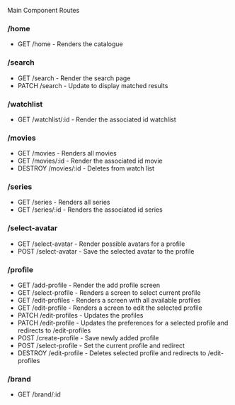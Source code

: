 <!-- Route Names | URL | verbs | desc.
------------|-----|-------|------
index | /users | get | all users
new | /users/new | get | gets form
create | /users | post | saves user
show | /users/:id | get | gets user
edit | /users/:id/edit | get | gets edit form
update | /users/:id | put/patch | saves update
destroy | /users/:id | delete | deletes user

tomorrow deliver a list of routes: -->


Main Component Routes

### /home
- GET /home - Renders the catalogue
### /search
- GET /search - Render the search page
- PATCH /search - Update to display matched results
### /watchlist
- GET /watchlist/:id - Render the associated id watchlist
### /movies
- GET /movies - Renders all movies
- GET /movies/:id - Render the associated id movie
- DESTROY /movies/:id - Deletes from watch list
### /series
- GET /series - Renders all series
- GET /series/:id - Renders the associated id series
### /select-avatar
- GET /select-avatar - Render possible avatars for a profile
- POST /select-avatar - Save the selected avatar to the profile
### /profile
- GET /add-profile - Render the add profile screen
- GET /select-profile - Renders a screen to select current profile
- GET /edit-profiles - Renders a screen with all available profiles
- GET /edit-profile - Renders a screen to edit the selected profile
- PATCH /edit-profiles - Updates the profiles
- PATCH /edit-profile - Updates the preferences for a selected profile and redirects to /edit-profiles
- POST /create-profile - Save newly added profile
- POST /select-profile - Set the current profile and redirect
- DESTROY /edit-profile - Deletes selected profile and redirects to /edit-profiles
### /brand
- GET /brand/:id


<!-- Route Names | URL | verbs | desc.
------------|-----|-------|------
/
/sign-up
    get, post
/login
    get, post
/home
    GET /
/search
    get, post
/watchlist
    get
/originals
    get
/movies
    get
    /movies/:id
        get, post
/series
    get
    /series/:id
        get, post
/brand
    get

# HTML
- GET /
# API Endpoints
# Accounts
- POST /api/accounts/ - Sign up
# Profiles
- GET /api/profiles - List profiles
- POST /api/profiles/:id - Log into profile -->
